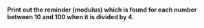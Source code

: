 #### Print out the reminder (modulus) which is found for each number between 10 and 100 when it is divided by 4.
